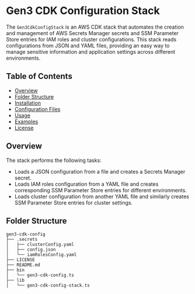 # Gen3 CDK Configuration Stack

The `Gen3CdkConfigStack` is an AWS CDK stack that automates the creation and management of AWS Secrets Manager secrets and SSM Parameter Store entries for IAM roles and cluster configurations. This stack reads configurations from JSON and YAML files, providing an easy way to manage sensitive information and application settings across different environments.

## Table of Contents

- [Overview](#overview)
- [Folder Structure](#folder-structure)
- [Installation](#installation)
- [Configuration Files](#configuration-files)
- [Usage](#usage)
- [Examples](#examples)
- [License](#license)

## Overview

The stack performs the following tasks:
- Loads a JSON configuration from a file and creates a Secrets Manager secret.
- Loads IAM roles configuration from a YAML file and creates corresponding SSM Parameter Store entries for different environments.
- Loads cluster configuration from another YAML file and similarly creates SSM Parameter Store entries for cluster settings.

## Folder Structure

```
gen3-cdk-config
├── .secrets
│   ├── clusterConfig.yaml
│   ├── config.json
│   └── iamRolesConfig.yaml
├── LICENSE
├── README.md
├── bin
│   └── gen3-cdk-config.ts
├── lib
│   └── gen3-cdk-config-stack.ts

```